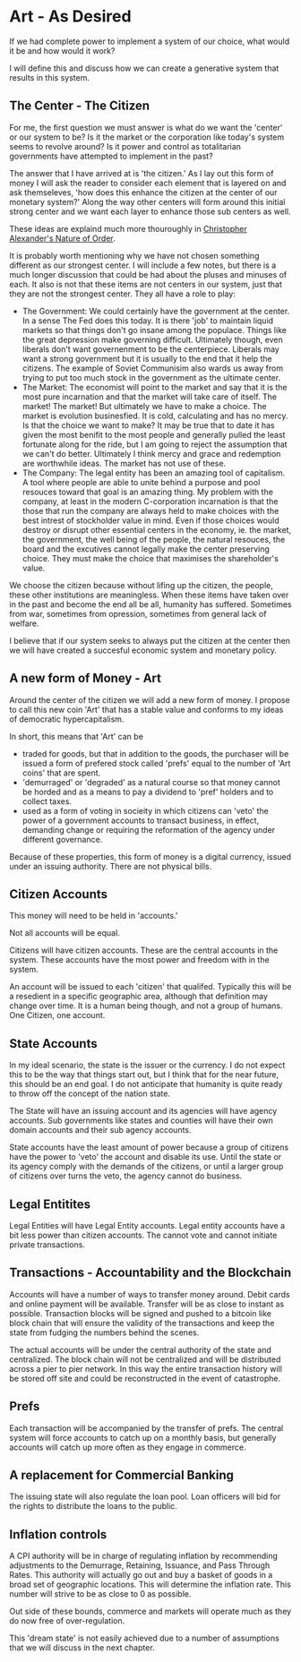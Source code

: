 # Art - As Desired

If we had complete power to implement a system of our choice, what would it be and how would it work?

I will define this and discuss how we can create a generative system that results in this system.

## The Center - The Citizen

For me, the first question we must answer is what do we want the 'center' or our system to be?  Is it the market or the corporation like today's system seems to revolve around?  Is it power and control as totalitarian governments have attempted to implement in the past?

The answer that I have arrived at is 'the citizen.'  As I lay out this form of money I will ask the reader to consider each element that is layered on and ask themseleves, 'how does this enhance the citizen at the center of our monetary system?'  Along the way other centers will form around this initial strong center and we want each layer to enhance those sub centers as well.

These ideas are explaind much more thouroughly in [Christopher Alexander's Nature of Order](./about_the_author/on_influences.md).

It is probably worth mentioning why we have not chosen something different as our strongest center.  I will include a few notes, but there is a much longer discussion that could be had about the pluses and minuses of each. It also is not that these items are not centers in our system, just that they are not the strongest center.  They all have a role to play:

* The Government: We could certainly have the government at the center.  In a sense The Fed does this today.  It is there 'job' to maintain liquid markets so that things don't go insane among the populace.  Things like the great depression make governing difficult.  Ultimately though, even liberals don't want governenment to be the centerpiece.  Liberals may want a strong government but it is usually to the end that it help the citizens.    The example of Soviet Communisim also wards us away from trying to put too much stock in the government as the ultimate center.
* The Market:  The economist will point to the market and say that it is the most pure incarnation and that the market will take care of itself. The market! The market!  But ultimately we have to make a choice.  The market is evolution businesfied.  It is cold, calculating and has no mercy.  Is that the choice we want to make?  It may be true that to date it has given the most benifit to the most people and generally pulled the least fortunate along for the ride, but I am going to reject the assumption that we can't do better.  Ultimately I think mercy and grace and redemption are worthwhile ideas.  The market has not use of these.
* The Company:  The legal entity has been an amazing tool of capitalism.  A tool where people are able to unite behind a purpose and pool resouces toward that goal is an amazing thing.  My problem with the company, at least in the modern C-corporation incarnation is that the those that run the company are always held to make choices with the best intrest of stockholder value in mind.  Even if those choices would destroy or disrupt other essential centers in the economy, ie. the market, the government, the well being of the people, the natural resouces, the board and the excutives cannot legally make the center preserving choice.  They must make the choice that maximises the shareholder's value.

We choose the citizen because without lifing up the citizen, the people, these other institutions are meaningless.  When these items have taken over in the past and become the end all be all, humanity has suffered.  Sometimes from war, sometimes from opression, sometimes from general lack of welfare.

I believe that if our system seeks to always put the citizen at the center then we will have created a succesful economic system and monetary policy.

## A new form of Money - Art
Around the center of the citizen we will add a new form of money. I propose to call this new coin 'Art' that has a stable value and conforms to my ideas of democratic hypercapitalism.

In short, this means that 'Art' can be

* traded for goods, but that in addition to the goods, the purchaser will be issued a form of prefered stock called 'prefs' equal to the number of 'Art coins' that are spent.
* 'demurraged' or 'degraded' as a natural course so that money cannot be horded and as a means to pay a dividend to 'pref' holders and to collect taxes.
* used as a form of voting in socieity in which citizens can 'veto' the power of a government accounts to transact business, in effect, demanding change or requiring the reformation of the agency under different governance.


Because of these properties, this form of money is a digital currency, issued under an issuing authority.  There are not physical bills.


## Citizen Accounts

This money will need to be held in 'accounts.'

Not all accounts will be equal.

Citizens will have citizen accounts.  These are the central accounts in the system.  These accounts have the most power and freedom with in the system.

An account will be issued to each 'citizen' that qualifed.  Typically this will be a resedient in a specific geographic area, although that definition may change over time.  It is a human being though, and not a group of humans.  One Citizen, one account.

## State Accounts

In my ideal scenario, the state is the issuer or the currency.  I do not expect this to be the way that things start out, but I think that for the near future, this should be an end goal.  I do not anticipate that humanity is quite ready to throw off the concept of the nation state.

The State will have an issuing account and its agencies will have agency accounts.  Sub governments like states and counties will have their own domain accounts and their sub agency accounts.

State accounts have the least amount of power because a group of citizens have the power to 'veto' the account and disable its use.  Until the state or its agency comply with the demands of the citizens, or until a larger group of citizens over turns the veto, the agency cannot do business.

## Legal Entitites

Legal Entities will have Legal Entity accounts.  Legal entity accounts have a bit less power than citizen accounts.  The cannot vote and cannot initiate private transactions.

## Transactions - Accountability and the Blockchain

Accounts will have a number of ways to transfer money around. Debit cards and online payment will be available.  Transfer will be as close to instant as possible.  Transaction blocks will be signed and pushed to a bitcoin like block chain that will ensure the validity of the transactions and keep the state from fudging the numbers behind the scenes.

The actual accounts will be under the central authority of the state and centralized.  The block chain will not be centralized and will be distributed across a pier to pier network.  In this way the entire transaction history will be stored off site and could be reconstructed in the event of catastrophe.

## Prefs

Each transaction will be accompanied by the transfer of prefs.  The central system will force accounts to catch up on a monthly basis, but generally accounts will catch up more often as they engage in commerce.

## A replacement for Commercial Banking

The issuing state will also regulate the loan pool.  Loan officers will bid for the rights to distribute the loans to the public.

## Inflation controls

A CPI authority will be in charge of regulating inflation by recommending adjustments to the Demurrage, Retaining, Issuance, and Pass Through Rates.  This authority will actually go out and buy a basket of goods in a broad set of geographic locations.  This will determine the inflation rate.  This number will strive to be as close to 0 as possible.

Out side of these bounds, commerce and markets will operate much as they do now free of over-regulation.

This 'dream state' is not easily achieved due to a number of assumptions that we will discuss in the next chapter.
